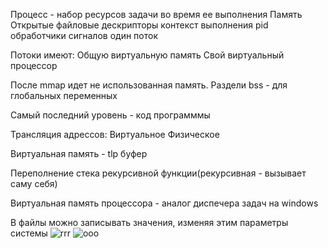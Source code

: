 Процесс - набор ресурсов задачи во время ее выполнения Память Открытые файловые дескрипторы контекст выполнения pid обработчики сигналов один поток

Потоки имеют: Общую виртуальную память Свой виртуальный процессор

После mmap идет не использованная память. Раздели bss - для глобальных переменных

Самый последний уровень - код программмы

Трансляция адрессов: Виртуальное Физическое

Виртуальная память - tlp буфер

Переполнение стека рекурсивной функции(рекурсивная - вызывает саму себя)

Виртуальная память процессора - аналог диспечера задач на windows

В файлы можно записывать значения, изменяя этим параметры системы
![rrr](https://user-images.githubusercontent.com/90152615/152759433-2eec867e-4489-47aa-b45d-c4f9d4129764.png)
![ooo](https://user-images.githubusercontent.com/90152615/152759465-29f89d09-792f-4e17-ae96-c14f631d088b.png)
